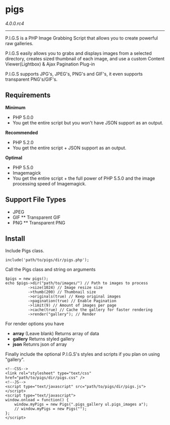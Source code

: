 # pigs
_4.0.0.rc4_

-----

P.I.G.S is a PHP Image Grabbing Script that allows you to create powerful raw galleries.

P.I.G.S easily allows you to grabs and displays images from a selected directory, creates sized thumbnail of each image, and use a custom Content Viewer(Lightbox) & Ajax Pagination Plug-in

P.I.G.S supports JPG's, JPEG's, PNG's and GIF's, it even supports transparent PNG's/GIF's.

## Requirements
**Minimum**
- PHP 5.0.0
- You get the entire script but you won't have JSON support as an output.

**Recommended**
- PHP 5.2.0
- You get the entire script + JSON support as an output.

**Optimal**
- PHP 5.5.0
- Imagemagick
- You get the entire script + the full power of PHP 5.5.0 and the image processing speed of Imagemagick.

Support File Types
-----
* JPEG
* GIF
** Transparent GIF
* PNG
** Transparent PNG

## Install
Include Pigs class.
```
include('path/to/pigs/dir/pigs.php');
```

Call the Pigs class and string on arguments
```
$pigs = new pigs();
echo $pigs->dir("path/to/images/") // Path to images to process
		  ->size(1024) // Image resize size
		  ->thumb(200) // Thumbnail size
		  ->originals(true) // Keep original images
		  ->pagination(true) // Enable Pagination
		  ->limit(9) // Amount of images per page
		  ->cache(true) // Cache the gallery for faster rendering
		  ->render("gallery"); // Render
```

For render options you have
* **array** (Leave blank) Returns array of data
* **gallery** Returns styled gallery
* **json** Retunrs json of array

Finally include the optional P.I.G.S's styles and scripts if you plan on using "gallery".
```
<!--CSS-->
<link rel="stylesheet" type="text/css" href="path/to/pigs/dir/pigs.css" />
<!--JS-->
<script type="text/javascript" src="path/to/pigs/dir/pigs.js"></script>
<script type="text/javascript">
window.onload = function() {
	window.myPigs = new Pigs(".pigs_gallery ul.pigs_images a");
	// window.myPigs = new Pigs("");
};
</script>
```